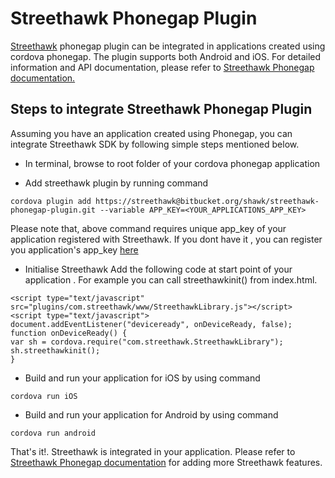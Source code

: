 # Streethawk Phonegap Plugin

[Streethawk](http://www.streethawk.com) phonegap plugin can be integrated in applications created using cordova phonegap. The plugin supports both Android and iOS. For detailed information and API documentation, please refer to [Streethawk Phonegap documentation.](http://api.streethawk.com/v1/docs/phonegap-introduction.html) 

## Steps to integrate Streethawk Phonegap Plugin

Assuming you have an application created using Phonegap, you can integrate Streethawk SDK by following simple steps mentioned below.

* In terminal, browse to root folder of your cordova phonegap application

* Add streethawk plugin by running command
```
cordova plugin add https://streethawk@bitbucket.org/shawk/streethawk-phonegap-plugin.git --variable APP_KEY=<YOUR_APPLICATIONS_APP_KEY>
```
Please note that, above command requires unique app_key of your application registered with Streethawk. If you dont have it , you can register you application's app_key [here](https://api.streethawk.com/static/bb/)

* Initialise Streethawk
Add the following code at start point of your application . For example you can call streethawkinit() from index.html.

```
<script type="text/javascript" src="plugins/com.streethawk/www/StreethawkLibrary.js"></script>
<script type="text/javascript">
document.addEventListener("deviceready", onDeviceReady, false);
function onDeviceReady() {
var sh = cordova.require("com.streethawk.StreethawkLibrary");
sh.streethawkinit();
}
```

* Build and run your application for iOS by using command
```
cordova run iOS
```  
* Build and run your application for Android by using command
```
cordova run android
```

That's it!. Streethawk is integrated in your application. Please refer to [Streethawk Phonegap documentation](http://api.streethawk.com/v1/docs/phonegap-introduction.html) for adding more Streethawk features.

